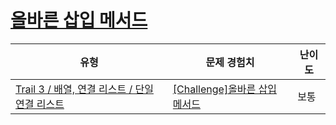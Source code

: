 # [올바른 삽입 메서드](https://www.codetree.ai/trails/complete/curated-cards/challenge-correct-insertion)

|유형|문제 경험치|난이도|
|---|---|---|
|[Trail 3 / 배열, 연결 리스트 / 단일 연결 리스트](https://www.codetree.ai/trail-info/novice-high/)|[[Challenge]올바른 삽입 메서드](https://www.codetree.ai/trails/complete/curated-cards/challenge-correct-insertion/)|보통|

